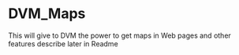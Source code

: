 # DVM_Maps
This will give to DVM the power to get maps in Web pages and other features describe later in Readme
